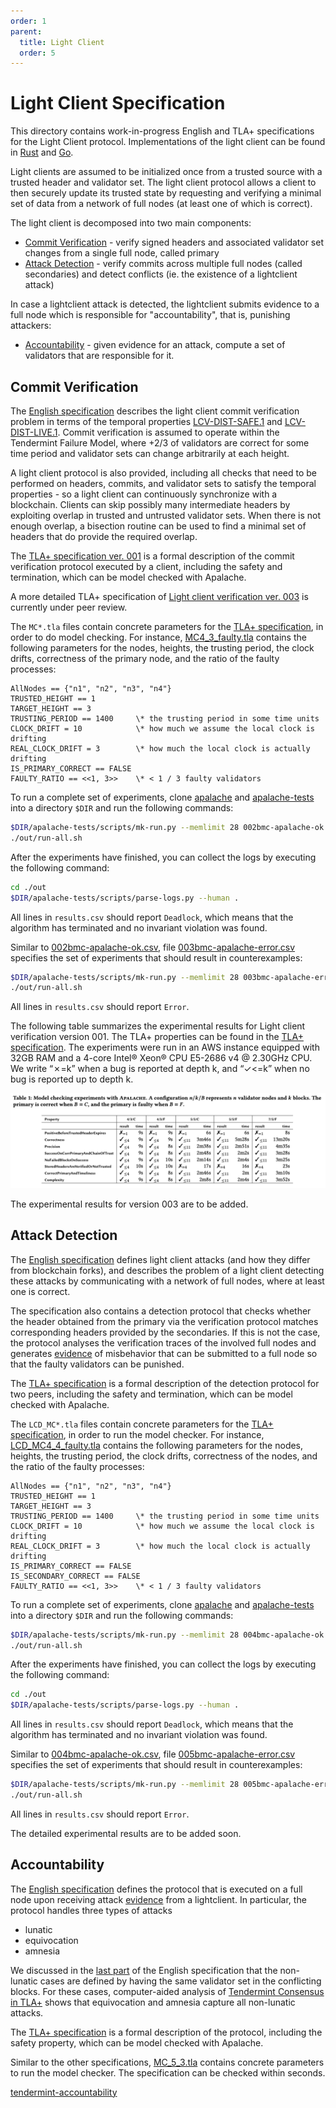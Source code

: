 ```yaml
---
order: 1
parent:
  title: Light Client
  order: 5
---
```


# Light Client Specification

This directory contains work-in-progress English and TLA+ specifications for the Light Client
protocol. Implementations of the light client can be found in
[Rust](https://github.com/informalsystems/tendermint-rs/tree/master/light-client) and
[Go](https://github.com/DeAI-Artist/Linkis/tree/v0.34.x/light).

Light clients are assumed to be initialized once from a trusted source
with a trusted header and validator set. The light client
protocol allows a client to then securely update its trusted state by requesting and
verifying a minimal set of data from a network of full nodes (at least one of which is correct).

The light client is decomposed into two main components:

- [Commit Verification](#Commit-Verification) - verify signed headers and associated validator
  set changes from a single full node, called primary
- [Attack Detection](#Attack-Detection) -  verify commits across multiple full nodes (called secondaries) and detect conflicts (ie. the existence of a lightclient attack)

In case a lightclient attack is detected, the lightclient submits evidence to a full node which is responsible for "accountability", that is, punishing attackers:

- [Accountability](#Accountability) - given evidence for an attack, compute a set of validators that are responsible for it.

## Commit Verification

The [English specification](verification/verification_001_published.md) describes the light client
commit verification problem in terms of the temporal properties
[LCV-DIST-SAFE.1](https://github.com/informalsystems/tendermint-rs/blob/master/docs/spec/lightclient/verification/verification_001_published.md#lcv-dist-safe1) and
[LCV-DIST-LIVE.1](https://github.com/informalsystems/tendermint-rs/blob/master/docs/spec/lightclient/verification/verification_001_published.md#lcv-dist-live1).
Commit verification is assumed to operate within the Tendermint Failure Model, where +2/3 of validators are correct for some time period and
validator sets can change arbitrarily at each height.

A light client protocol is also provided, including all checks that
need to be performed on headers, commits, and validator sets
to satisfy the temporal properties - so a light client can continuously
synchronize with a blockchain. Clients can skip possibly
many intermediate headers by exploiting overlap in trusted and untrusted validator sets.
When there is not enough overlap, a bisection routine can be used to find a
minimal set of headers that do provide the required overlap.

The [TLA+ specification ver. 001](verification/Lightclient_A_1.tla)
is a formal description of the
commit verification protocol executed by a client, including the safety and
termination, which can be model checked with Apalache.

A more detailed TLA+ specification of
[Light client verification ver. 003](verification/Lightclient_003_draft.tla)
is currently under peer review.

The `MC*.tla` files contain concrete parameters for the
[TLA+ specification](verification/Lightclient_A_1.tla), in order to do model checking.
For instance, [MC4_3_faulty.tla](verification/MC4_3_faulty.tla) contains the following parameters
for the nodes, heights, the trusting period, the clock drifts,
correctness of the primary node, and the ratio of the faulty processes:

```tla
AllNodes == {"n1", "n2", "n3", "n4"}
TRUSTED_HEIGHT == 1
TARGET_HEIGHT == 3
TRUSTING_PERIOD == 1400     \* the trusting period in some time units
CLOCK_DRIFT = 10            \* how much we assume the local clock is drifting
REAL_CLOCK_DRIFT = 3        \* how much the local clock is actually drifting
IS_PRIMARY_CORRECT == FALSE
FAULTY_RATIO == <<1, 3>>    \* < 1 / 3 faulty validators
```

To run a complete set of experiments, clone [apalache](https://github.com/informalsystems/apalache) and [apalache-tests](https://github.com/informalsystems/apalache-tests) into a directory `$DIR` and run the following commands:

```sh
$DIR/apalache-tests/scripts/mk-run.py --memlimit 28 002bmc-apalache-ok.csv $DIR/apalache . out
./out/run-all.sh
```

After the experiments have finished, you can collect the logs by executing the following command:

```sh
cd ./out
$DIR/apalache-tests/scripts/parse-logs.py --human .
```

All lines in `results.csv` should report `Deadlock`, which means that the algorithm
has terminated and no invariant violation was found.

Similar to [002bmc-apalache-ok.csv](verification/002bmc-apalache-ok.csv),
file [003bmc-apalache-error.csv](verification/003bmc-apalache-error.csv) specifies
the set of experiments that should result in counterexamples:

```sh
$DIR/apalache-tests/scripts/mk-run.py --memlimit 28 003bmc-apalache-error.csv $DIR/apalache . out
./out/run-all.sh
```

All lines in `results.csv` should report `Error`.

The following table summarizes the experimental results for Light client verification
version 001. The TLA+ properties can be found in the
[TLA+ specification](verification/Lightclient_A_1.tla).
 The experiments were run in an AWS instance equipped with 32GB
RAM and a 4-core Intel® Xeon® CPU E5-2686 v4 @ 2.30GHz CPU.
We write “✗=k” when a bug is reported at depth k, and “✓<=k” when
no bug is reported up to depth k.

![Experimental results](experiments.png)

The experimental results for version 003 are to be added.

## Attack Detection

The [English specification](detection/detection_003_reviewed.md)
defines light client attacks (and how they differ from blockchain
forks), and describes the problem of a light client detecting
these attacks by communicating with a network of full nodes,
where at least one is correct.

The specification also contains a detection protocol that checks
whether the header obtained from the primary via the verification
protocol matches corresponding headers provided by the secondaries.
If this is not the case, the protocol analyses the verification traces
of the involved full nodes
and generates
[evidence](detection/detection_003_reviewed.md#tmbc-lc-evidence-data1)
of misbehavior that can be submitted to a full node so that
the faulty validators can be punished.

The [TLA+ specification](detection/LCDetector_003_draft.tla)
is a formal description of the
detection protocol for two peers, including the safety and
termination, which can be model checked with Apalache.

The `LCD_MC*.tla` files contain concrete parameters for the
[TLA+ specification](detection/LCDetector_003_draft.tla),
in order to run the model checker.
For instance, [LCD_MC4_4_faulty.tla](detection/MC4_4_faulty.tla)
contains the following parameters
for the nodes, heights, the trusting period, the clock drifts,
correctness of the nodes, and the ratio of the faulty processes:

```tla
AllNodes == {"n1", "n2", "n3", "n4"}
TRUSTED_HEIGHT == 1
TARGET_HEIGHT == 3
TRUSTING_PERIOD == 1400     \* the trusting period in some time units
CLOCK_DRIFT = 10            \* how much we assume the local clock is drifting
REAL_CLOCK_DRIFT = 3        \* how much the local clock is actually drifting
IS_PRIMARY_CORRECT == FALSE
IS_SECONDARY_CORRECT == FALSE
FAULTY_RATIO == <<1, 3>>    \* < 1 / 3 faulty validators
```

To run a complete set of experiments, clone [apalache](https://github.com/informalsystems/apalache) and [apalache-tests](https://github.com/informalsystems/apalache-tests) into a directory `$DIR` and run the following commands:

```sh
$DIR/apalache-tests/scripts/mk-run.py --memlimit 28 004bmc-apalache-ok.csv $DIR/apalache . out
./out/run-all.sh
```

After the experiments have finished, you can collect the logs by executing the following command:

```sh
cd ./out
$DIR/apalache-tests/scripts/parse-logs.py --human .
```

All lines in `results.csv` should report `Deadlock`, which means that the algorithm
has terminated and no invariant violation was found.

Similar to [004bmc-apalache-ok.csv](verification/004bmc-apalache-ok.csv),
file [005bmc-apalache-error.csv](verification/005bmc-apalache-error.csv) specifies
the set of experiments that should result in counterexamples:

```sh
$DIR/apalache-tests/scripts/mk-run.py --memlimit 28 005bmc-apalache-error.csv $DIR/apalache . out
./out/run-all.sh
```

All lines in `results.csv` should report `Error`.

The detailed experimental results are to be added soon.

## Accountability

The [English specification](attacks/isolate-attackers_002_reviewed.md)
defines the protocol that is executed on a full node upon receiving attack [evidence](detection/detection_003_reviewed.md#tmbc-lc-evidence-data1) from a lightclient. In particular, the protocol handles three types of attacks

- lunatic
- equivocation
- amnesia

We discussed in the [last part](attacks/isolate-attackers_002_reviewed.md#Part-III---Completeness) of the English specification
that the non-lunatic cases are defined by having the same validator set in the conflicting blocks. For these cases,
computer-aided analysis of  [Tendermint Consensus in TLA+](./accountability/README.md) shows that equivocation and amnesia capture all non-lunatic attacks.

The [TLA+ specification](attacks/Isolation_001_draft.tla)
is a formal description of the
protocol, including the safety property, which can be model checked with Apalache.

Similar to the other specifications, [MC_5_3.tla](attacks/MC_5_3.tla) contains concrete parameters to run the model checker. The specification can be checked within seconds.

[tendermint-accountability](./accountability/README.md)
